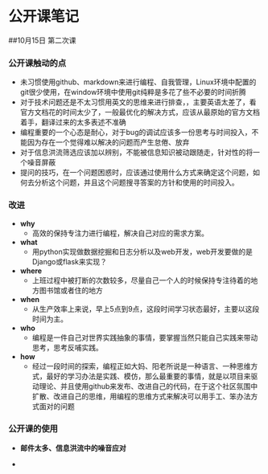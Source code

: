 # 公开课笔记
##10月15日 第二次课
### **公开课触动的点**
- 未习惯使用github、markdown来进行编程、自我管理，Linux环境中配置的git很少使用，在window环境中使用git纯粹是多花了些不必要的时间折腾 
- 对于技术问题还是不太习惯用英文的思维来进行排查，，主要英语太差了，看官方文档花的时间太少了，一般最优化的解决方式，应该从最原始的官方文档着手，翻译过来的太多表述不准确
- 编程重要的一个心态是耐心，对于bug的调试应该多一份思考与时间投入，不能因为存在一个觉得难以解决的问题而产生怠倦、放弃
- 对于信息洪流筛选应该加以辨别，不能被信息知识被动跟随走，针对性的将一个噪音屏蔽
- 提问的技巧，在一个问题困惑时，应该通过使用什么方式来确定这个问题，如何去分析这个问题，并且这个问题搜寻答案的方针和使用的时间投入。

### **改进**
- **why**
    + 高效的保持专注力进行编程，解决自己对应的需求方案。
- **what**
    + 用python实现做数据挖掘和日志分析以及web开发，web开发要做的是Django或flask来实现？
- **where**
    + 上班过程中被打断的次数较多，尽量自己一个人的时候保持专注待着的地方图书馆或者住的地方
- **when**
    + 从生产效率上来说，早上5点到9点，这段时间学习状态最好，主要以这段时间为主。
- **who**
    + 编程是一件自己对世界实践抽象的事情，要掌握当然只能自己实践来带动思考，思考反哺实践。
- **how**
    + 经过一段时间的探索，编程正如大妈、阳老所说是一种语言、一种思维方式，最好的学习办法是实践、模仿，那么最重要的事情，就是以项目来驱动理论、并且使用github来发布、改进自己的代码，在于这个社区氛围中扩散、改进自己的思维，用编程的思维方式来解决可以用手工、笨办法方式面对的问题

### 公开课的使用
- **邮件太多、信息洪流中的噪音应对**
 + 